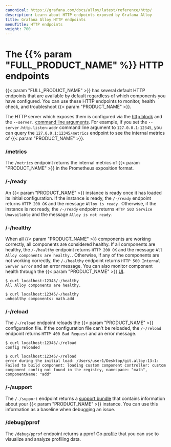 ```yaml
---
canonical: https://grafana.com/docs/alloy/latest/reference/http/
description: Learn about HTTP endpoints exposed by Grafana Alloy
title: Grafana Alloy HTTP endpoints
menuTitle: HTTP endpoints
weight: 700
---
```


# The {{% param "FULL_PRODUCT_NAME" %}} HTTP endpoints

{{< param "FULL_PRODUCT_NAME" >}} has several default HTTP endpoints that are available by default regardless of which components you have configured.
You can use these HTTP endpoints to monitor, health check, and troubleshoot {{< param "PRODUCT_NAME" >}}.

The HTTP server which exposes them is configured via the [http block](../config-blocks/http)
and the `--server.` [command line arguments](../cli/run).
For example, if you set the `--server.http.listen-addr` command line argument to `127.0.0.1:12345`, 
you can query the `127.0.0.1:12345/metrics` endpoint to see the internal metrics of {{< param "PRODUCT_NAME" >}}.

### /metrics

The `/metrics` endpoint returns the internal metrics of {{< param "PRODUCT_NAME" >}} in the Prometheus exposition format.

### /-/ready

An {{< param "PRODUCT_NAME" >}} instance is ready once it has loaded its initial configuration.
If the instance is ready, the `/-/ready` endpoint returns `HTTP 200 OK` and the message `Alloy is ready.`
Otherwise, if the instance is not ready, the `/-/ready` endpoint returns `HTTP 503 Service Unavailable` and the message `Alloy is not ready.`

### /-/healthy

When all {{< param "PRODUCT_NAME" >}} components are working correctly, all components are considered healthy.
If all components are healthy, the `/-/healthy` endpoint returns `HTTP 200 OK` and the message `All Alloy components are healthy.`.
Otherwise, if any of the components are not working correctly, the `/-/healthy` endpoint returns `HTTP 500 Internal Server Error` and an error message.
You can also monitor component health through the {{< param "PRODUCT_NAME" >}} [UI](../../troubleshoot/debug#alloy-ui).

```shell
$ curl localhost:12345/-/healthy
All Alloy components are healthy.
```

```shell
$ curl localhost:12345/-/healthy
unhealthy components: math.add
```

### /-/reload

The `/-/reload` endpoint reloads the {{< param "PRODUCT_NAME" >}} configuration file.
If the configuration file can't be reloaded, the `/-/reload` endpoint returns `HTTP 400 Bad Request` and an error message.

```shell
$ curl localhost:12345/-/reload
config reloaded
```

```shell
$ curl localhost:12345/-/reload
error during the initial load: /Users/user1/Desktop/git.alloy:13:1: Failed to build component: loading custom component controller: custom component config not found in the registry, namespace: "math", componentName: "add"
```

### /-/support

The `/-/support` endpoint returns a [support bundle](../../troubleshoot/support_bundle) that contains information about your {{< param "PRODUCT_NAME" >}} instance. You can use this information as a baseline when debugging an issue.

### /debug/pprof

The `/debug/pprof` endpoint returns a pprof Go [profile](../../troubleshoot/profile) that you can use to visualize and analyze profiling data.
